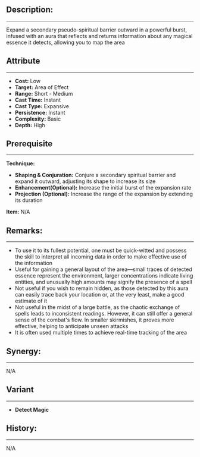 ## Description:  
---  
Expand a secondary pseudo-spiritual barrier outward in a powerful burst, infused with an aura that reflects and returns information about any magical essence it detects, allowing you to map the area  
  
## Attribute  
___  
- __Cost:__ Low  
- __Target:__ Area of Effect  
- __Range:__ Short - Medium  
- __Cast Time:__ Instant  
- __Cast Type:__ Expansive  
- __Persistence:__ Instant  
- __Complexity:__ Basic  
- __Depth:__ High  
  
## Prerequisite  
___  
  
__Technique:__  
  
- __Shaping & Conjuration:__ Conjure a secondary spiritual barrier and expand it outward, adjusting its shape to increase its size  
- __Enhancement(Optional):__ Increase the initial burst of the expansion rate  
- __Projection (Optional):__ Increase the range of the expansion by extending its duration  
  
__Item:__ N/A  
  
## Remarks:  
___  
- To use it to its fullest potential, one must be quick-witted and possess the skill to interpret all incoming data in order to make effective use of the information  
- Useful for gaining a general layout of the area—small traces of detected essence represent the environment, larger concentrations indicate living entities, and unusually high amounts may signify the presence of a spell  
- Not useful if you wish to remain hidden, as those detected by this aura can easily trace back your location or, at the very least, make a good estimate of it  
- Not useful in the midst of a large battle, as the chaotic exchange of spells leads to inconsistent readings. However, it can still offer a general sense of the combat's flow. In smaller skirmishes, it proves more effective, helping to anticipate unseen attacks  
- It is often used multiple times to achieve real-time tracking of the area  
  
## Synergy:  
___  
N/A  
  
## Variant  
___  
- __Detect Magic__  
  
## History:  
___  
N/A